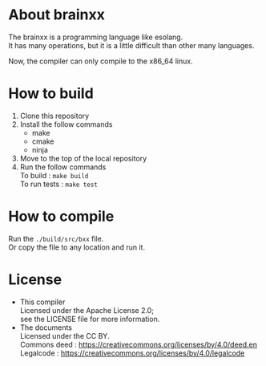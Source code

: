 # About brainxx
The brainxx is a programming language like esolang.  
It has many operations, but it is a little difficult than other many languages.

Now, the compiler can only compile to the x86_64 linux.

# How to build
1. Clone this repository
2. Install the follow commands
    - make
    - cmake
    - ninja
3. Move to the top of the local repository
4. Run the follow commands  
    To build :  `make build`  
    To run tests : `make test`

# How to compile
Run the `./build/src/bxx` file.  
Or copy the file to any location and run it.

# License
- This compiler  
    Licensed under the Apache License 2.0;  
    see the LICENSE file for more information.  
- The documents  
    Licensed under the CC BY.  
    Commons deed : https://creativecommons.org/licenses/by/4.0/deed.en  
    Legalcode : https://creativecommons.org/licenses/by/4.0/legalcode  
